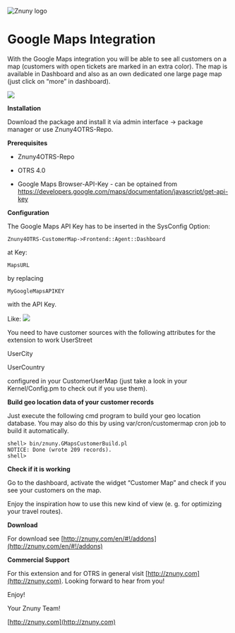 ![Znuny logo](http://znuny.com/assets/images/logo_small.png)

Google Maps Integration
=======================
With the Google Maps integration you will be able to see all customers on a map (customers with open tickets are marked in an extra color). The map is available in Dashboard and also as an own dedicated one large page map (just click on “more” in dashboard).

<img src="https://raw.github.com/znuny/Znuny4OTRS-CustomerMap/master/screenshots/customermap.png" />

**Installation**

Download the package and install it via admin interface -> package manager or use Znuny4OTRS-Repo.


**Prerequisites**

- Znuny4OTRS-Repo

- OTRS 4.0

- Google Maps Browser-API-Key - can be optained from https://developers.google.com/maps/documentation/javascript/get-api-key

**Configuration**

The Google Maps API Key has to be inserted in the SysConfig Option:
```
Znuny4OTRS-CustomerMap->Frontend::Agent::Dashboard
```
at Key:
```
MapsURL
```
by replacing
```
MyGoogleMapsAPIKEY
```
with the API Key.

Like:
<img src="https://raw.github.com/znuny/Znuny4OTRS-CustomerMap/master/doc/en/images/MapKeyInsert.jpg" />

You need to have customer sources with the following attributes for the extension to work
UserStreet

UserCity

UserCountry

configured in your CustomerUserMap (just take a look in your Kernel/Config.pm to check out if you use them).

**Build geo location data of your customer records**

Just execute the following cmd program to build your geo location database. You may also do this by using var/cron/customermap cron job to build it automatically.

    shell> bin/znuny.GMapsCustomerBuild.pl
    NOTICE: Done (wrote 209 records).
    shell>

**Check if it is working**

Go to the dashboard, activate the widget “Customer Map” and check if you see your customers on the map.

Enjoy the inspiration how to use this new kind of view (e. g. for optimizing your travel routes).

**Download**

For download see [http://znuny.com/en/#!/addons](http://znuny.com/en/#!/addons)

**Commercial Support**

For this extension and for OTRS in general visit [http://znuny.com](http://znuny.com). Looking forward to hear from you!

Enjoy!

 Your Znuny Team!

 [http://znuny.com](http://znuny.com)
